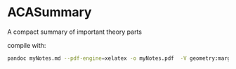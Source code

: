 # ACASummary
A compact summary of important theory parts 

compile with:
```bash
pandoc myNotes.md --pdf-engine=xelatex -o myNotes.pdf  -V geometry:margin=1in 
```